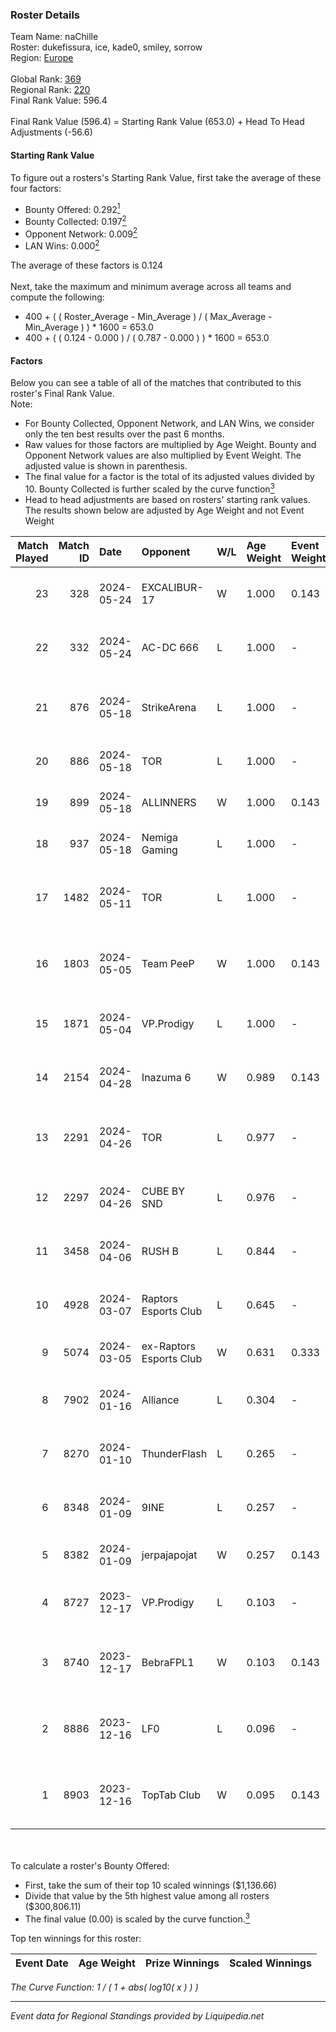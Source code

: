 ### Roster Details<br />
Team Name: naChille<br />
Roster: dukefissura, ice, kade0, smiley, sorrow<br />
Region: [Europe]( ../standings_europe.md)<br />
<br />
Global Rank: [369](../standings_global.md)<br />
Regional Rank: [220]( ../standings_europe.md)<br />
Final Rank Value:  596.4<br />
<br />
Final Rank Value (596.4) = Starting Rank Value (653.0) + Head To Head Adjustments (-56.6)<br />

#### Starting Rank Value<br />
To figure out a rosters's Starting Rank Value, first take the average of these four factors:<br />
- Bounty Offered: 0.292[<sup>1</sup>](#table2)
- Bounty Collected: 0.197[<sup>2</sup>](#table1)
- Opponent Network: 0.009[<sup>2</sup>](#table1)
- LAN Wins: 0.000[<sup>2</sup>](#table1)

The average of these factors is 0.124<br />
<br />
Next, take the maximum and minimum average across all teams and compute the following:<br />
- 400 + ( ( Roster_Average - Min_Average ) / ( Max_Average - Min_Average ) ) * 1600 = 653.0
- 400 + ( ( 0.124 - 0.000 ) / ( 0.787 - 0.000 ) ) * 1600 = 653.0


#### Factors<br />
Below you can see a table of all of the matches that contributed to this roster's Final Rank Value.<br />
Note:<br />

- For Bounty Collected, Opponent Network, and LAN Wins, we consider only the ten best results over the past 6 months.
- Raw values for those factors are multiplied by Age Weight. Bounty and Opponent Network values are also multiplied by Event Weight. The adjusted value is shown in parenthesis.
- The final value for a factor is the total of its adjusted values divided by 10. Bounty Collected is further scaled by the curve function[<sup>3</sup>](#curveFunction)
- Head to head adjustments are based on rosters' starting rank values. The results shown below are adjusted by Age Weight and not Event Weight
<span id="table1"></span><br />


| Match Played | Match ID | Date       | Opponent                | W/L | Age Weight | Event Weight | Bounty Collected | Opponent Network | LAN Wins  | H2H Adj. | Roster                                         |
| -: | -: | :- | :- | :- | :- | :- | :- | :- | :- | -: | :- |
|           23 |      328 | 2024-05-24 | EXCALIBUR-17            | W   | 1.000      | 0.143        | 0.000 (0.000)    | 0.000 (0.000)    | 0 (0.000) |     7.22 | dukefissura, ice, kade0, smiley, sorrow        |
|           22 |      332 | 2024-05-24 | AC-DC 666               | L   | 1.000      | -            | -                | -                | -         |   -20.11 | dukefissura, ice, kade0, smiley, sorrow        |
|           21 |      876 | 2024-05-18 | StrikeArena             | L   | 1.000      | -            | -                | -                | -         |   -19.49 | adai, mag1k3Y, maison, mo0n, R3LiFwOw          |
|           20 |      886 | 2024-05-18 | TOR                     | L   | 1.000      | -            | -                | -                | -         |    -8.20 | dukefissura, ice, kade0, mou, rinnn            |
|           19 |      899 | 2024-05-18 | ALLINNERS               | W   | 1.000      | 0.143        | 0.005 (0.001)    | 0.191 (0.027)    | 0 (0.000) |    17.60 | dukefissura, ice, kade0, mou, rinnn            |
|           18 |      937 | 2024-05-18 | Nemiga Gaming           | L   | 1.000      | -            | -                | -                | -         |    -1.82 | dukefissura, ice, kade0, mou, r1nn             |
|           17 |     1482 | 2024-05-11 | TOR                     | L   | 1.000      | -            | -                | -                | -         |    -8.77 | BLVCKM4GIC, def1zer, forkyz, Pumpkin66, tasman |
|           16 |     1803 | 2024-05-05 | Team PeeP               | W   | 1.000      | 0.143        | 0.000 (0.000)    | 0.247 (0.035)    | 0 (0.000) |    14.52 | bogemtdarf, h1kan, la3euka, m1QUSE, YumsaN     |
|           15 |     1871 | 2024-05-04 | VP.Prodigy              | L   | 1.000      | -            | -                | -                | -         |    -8.37 | adai, dukefissura, ice, kade0, mou             |
|           14 |     2154 | 2024-04-28 | Inazuma 6               | W   | 0.989      | 0.143        | 0.000 (0.000)    | 0.000 (0.000)    | 0 (0.000) |     6.92 | adai, dukefissura, ice, kade0, mou             |
|           13 |     2291 | 2024-04-26 | TOR                     | L   | 0.977      | -            | -                | -                | -         |    -9.52 | BLVCKM4GIC, def1zer, forkyz, Pumpkin66, tasman |
|           12 |     2297 | 2024-04-26 | CUBE BY SND             | L   | 0.976      | -            | -                | -                | -         |   -15.06 | adai, dukefissura, ice, kade0, mou             |
|           11 |     3458 | 2024-04-06 | RUSH B                  | L   | 0.844      | -            | -                | -                | -         |    -7.34 | adai, dukefissura, ice, kade0, mou             |
|           10 |     4928 | 2024-03-07 | Raptors Esports Club    | L   | 0.645      | -            | -                | -                | -         |    -5.83 | Dosia, dukefissura, ice, kade0, mou            |
|            9 |     5074 | 2024-03-05 | ex-Raptors Esports Club | W   | 0.631      | 0.333        | 0.000 (0.000)    | 0.110 (0.023)    | 0 (0.000) |    10.13 | Finui, Igorek, Midgard, PALM1, Rutk0           |
|            8 |     7902 | 2024-01-16 | Alliance                | L   | 0.304      | -            | -                | -                | -         |    -2.22 | Dosia, dukefissura, ice, kade0, mou            |
|            7 |     8270 | 2024-01-10 | ThunderFlash            | L   | 0.265      | -            | -                | -                | -         |    -2.16 | Dosia, dukefissura, ice, kade0, mou            |
|            6 |     8348 | 2024-01-09 | 9INE                    | L   | 0.257      | -            | -                | -                | -         |    -5.17 | Dosia, dukefissura, ice, kade0, mou            |
|            5 |     8382 | 2024-01-09 | jerpajapojat            | W   | 0.257      | 0.143        | 0.000 (0.000)    | 0.000 (0.000)    | 0 (0.000) |     1.58 | Bokzi, Jerppa, Mikzuuu, ykis, zks              |
|            4 |     8727 | 2023-12-17 | VP.Prodigy              | L   | 0.103      | -            | -                | -                | -         |    -0.82 | Dosia, dukefissura, ice, kade0, mou            |
|            3 |     8740 | 2023-12-17 | BebraFPL1               | W   | 0.103      | 0.143        | 0.000 (0.000)    | 0.003 (0.000)    | 0 (0.000) |     1.01 | bodyaN, klydeep, Maloy24, MoWeL, t1murj4N      |
|            2 |     8886 | 2023-12-16 | LF0                     | L   | 0.096      | -            | -                | -                | -         |    -1.66 | HUckLer, lesswill, SP1NT, SUROVIY666, Xerison  |
|            1 |     8903 | 2023-12-16 | TopTab Club             | W   | 0.095      | 0.143        | 0.000 (0.000)    | 0.135 (0.002)    | 0 (0.000) |     0.94 | ADntZ, keembo, maQuein, rezn9, SKYLLLER        |

<br />
<span id="table2"></span><br />
To calculate a roster's Bounty Offered:<br />

- First, take the sum of their top 10 scaled winnings ($1,136.66)
- Divide that value by the 5th highest value among all rosters ($300,806.11)
- The final value (0.00) is scaled by the curve function.[<sup>3</sup>](#curveFunction)

Top ten winnings for this roster:<br />

| Event Date | Age Weight | Prize Winnings | Scaled Winnings |
| :- | -: | :- | :- |


<span id="curveFunction"></span>_The Curve Function: 1 / ( 1 + abs( log10( x ) ) )_<br />

---
_Event data for Regional Standings provided by Liquipedia.net_<br />
